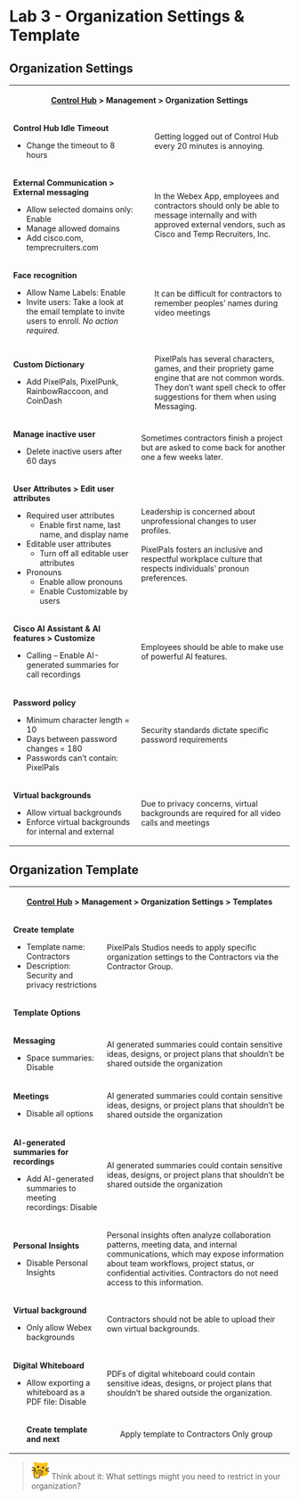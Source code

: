 # Lab 3 - Organization Settings & Template
## Organization Settings

<table><tbody><tr><th colspan="2"><p><a href="http://admin.webex.com/" target="_blank">Control Hub</a> &gt; Management &gt; Organization Settings</p></th></tr><tr><td><p><strong>Control Hub Idle Timeout</strong></p><ul><li>Change the timeout to 8 hours</li></ul></td><td><ul>Getting logged out of Control Hub every 20 minutes is annoying.</ul></td></tr><tr><td><p><strong>External Communication &gt; External messaging</strong></p><ul><li>Allow selected domains only: Enable</li><li>Manage allowed domains</li><li>Add cisco.com, temprecruiters.com</li></ul></td><td><ul>In the Webex App, employees and contractors should only be able to message internally and with approved external vendors, such as Cisco and Temp Recruiters, Inc.</ul></td></tr><tr><td><p><strong>Face recognition</strong></p><ul><li>Allow Name Labels: Enable</li><li>Invite users: Take a look at the email template to invite users to enroll. <em>No action required.</em></li></ul></td><td><ul>It can be difficult for contractors to remember peoples’ names during video meetings</ul></td></tr><tr><td><p><strong>Custom Dictionary</strong></p><ul><li>Add PixelPals, PixelPunk, RainbowRaccoon, and CoinDash</li></ul></td><td><ul>PixelPals has several characters, games, and their propriety game engine that are not common words. They don’t want spell check to offer suggestions for them when using Messaging.</ul></td></tr><tr><td><p><strong>Manage inactive user</strong></p><ul><li>Delete inactive users after 60 days</li></ul></td><td><p>Sometimes contractors finish a project but are asked to come back for another one a few weeks later.</p></td></tr><tr><td><p><strong>User Attributes &gt; Edit user attributes</strong></p><ul><li>Required user attributes<ul><li>Enable first name, last name, and display name</li></ul></li><li>Editable user attributes<ul><li>Turn off all editable user attributes</li></ul></li><li>Pronouns<ul><li>Enable allow pronouns</li><li>Enable Customizable by users</li></ul></li></ul></td><td><p>Leadership is concerned about unprofessional changes to user profiles.<br><br>PixelPals fosters an inclusive and respectful workplace culture that respects individuals’ pronoun preferences.</p></td></tr><tr><td><p><strong>Cisco AI Assistant &amp; AI features &gt; Customize</strong></p><ul><li>Calling – Enable AI-generated summaries for call recordings</li></ul></td><td><p>Employees should be able to make use of powerful AI features.</p></td></tr><tr><td><p><strong>Password policy</strong></p><ul><li>Minimum character length = 10</li><li>Days between password changes = 180</li><li>Passwords can’t contain: PixelPals</li></ul></td><td><p>Security standards dictate specific password requirements</p></td></tr><tr><td><p><strong>Virtual backgrounds</strong></p><ul><li>Allow virtual backgrounds</li><li>Enforce virtual backgrounds for internal and external</li></ul></td><td><p>Due to privacy concerns, virtual backgrounds are required for all video calls and meetings</p></td></tr></tbody></table>

## Organization Template
<table><tbody><tr><th colspan="2"><p><a href="http://admin.webex.com/" target="_blank"><strong>Control Hub</strong></a><strong> &gt; Management &gt; Organization Settings &gt; Templates</strong></p></th></tr><tr><td><p><strong>Create template</strong></p><ul><li>Template name: Contractors</li><li>Description: Security and privacy restrictions</li></ul></td><td><p>PixelPals Studios needs to apply specific organization settings to the Contractors via the Contractor Group.</p></td></tr><tr><td colspan="2"><p><strong>Template Options</strong></p></td></tr><tr><td><p><strong>Messaging</strong></p><ul><li>Space summaries: Disable</li></ul></td><td><p>AI generated summaries could contain sensitive ideas, designs, or project plans that shouldn’t be shared outside the organization</p></td></tr><tr><td><p><strong>Meetings</strong></p><ul><li>Disable all options</li></ul></td><td><p>AI generated summaries could contain sensitive ideas, designs, or project plans that shouldn’t be shared outside the organization</p></td></tr><tr><td><p><strong>AI-generated summaries for recordings</strong></p><ul><li>Add AI-generated summaries to meeting recordings: Disable</li></ul></td><td><p>AI generated summaries could contain sensitive ideas, designs, or project plans that shouldn’t be shared outside the organization</p></td></tr><tr><td><p><strong>Personal Insights</strong></p><ul><li>Disable Personal Insights</li></ul></td><td><p>Personal insights often analyze collaboration patterns, meeting data, and internal communications, which may expose information about team workflows, project status, or confidential activities. Contractors do not need access to this information.</p></td></tr><tr><td><p><strong>Virtual background</strong></p><ul><li>Only allow Webex backgrounds</li></ul></td><td><p>Contractors should not be able to upload their own virtual backgrounds.</p></td></tr><tr><td><p><strong>Digital Whiteboard</strong></p><ul><li>Allow exporting a whiteboard as a PDF file: Disable</li></ul></td><td><p>PDFs of digital whiteboard could contain sensitive ideas, designs, or project plans that shouldn’t be shared outside the organization.</p></td></tr><tr><td><ul><strong>Create template and next</strong></ul></td><td><ul>Apply template to Contractors Only group</ul></td></tr></tbody></table>

>![Think About It](template_assets/thinkingcat.png) Think about it: What settings might you need to restrict in your organization?
